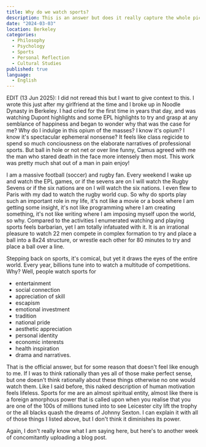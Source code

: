 ```yaml
---
title: Why do we watch sports?
description: This is an answer but does it really capture the whole picture?
date: "2024-03-03"
location: Berkeley
categories:
  - Philosophy
  - Psychology
  - Sports
  - Personal Reflection
  - Cultural Studies
published: true
language:
  - English
---
```


EDIT (13 Jun 2025): I did not reread this but I want to give context to this. I wrote this just after my girlfriend at the time and I broke up in Noodle Dynasty in Berkeley. I had cried for the first time in years that day, and was watching Dupont highlights and some EPL highlights to try and grasp at any semblance of happiness and began to wonder why that was the case for me? Why do I indulge in this opium of the masses? I know it's opium? I know it's spectacular ephemeral nonsense? It feels like class regicide to spend so much conciousness on the elaborate narratives of professional sports. But ball in hole or not net or over line funny, Camus agreed with me the man who stared death in the face more intensely then most. This work was pretty much shat out of a man in pain enjoy!

I am a massive football (soccer) and rugby fan. Every weekend I wake up and watch the EPL games, or if the sevens are on I will watch the Rugby Sevens or if the six nations are on I will watch the six nations. I even flew to Paris with my dad to watch the rugby world cup. So why do sports play such an important role in my life, it's not like a movie or a book where I am getting some insight, it's not like programming where I am creating something, it's not like writing where I am imposing myself upon the world, so why. Compared to the activities I enumerated watching and playing sports feels barbarian, yet I am totally infatuated with it. It is an irrational pleasure to watch 22 men compete in complex formation to try and place a ball into a 8x24 structure, or wrestle each other for 80 minutes to try and place a ball over a line.

Stepping back on sports, it's comical, but yet it draws the eyes of the entire world. Every year, billions tune into to watch a multitude of competitions. Why? Well, people watch sports for

- entertainment
- social connection
- appreciation of skill
- escapism
- emotional investment
- tradition
- national pride
- aesthetic appreciation
- personal identity
- economic interests
- health inspiration
- drama and narratives.

That is the official answer, but for some reason that doesn't feel like enough to me. If I was to think rationally than yes all of those make perfect sense, but one doesn't think rationally about these things otherwise no one would watch them. Like I said before, this naked description of human motivation feels lifeless. Sports for me are an almost spiritual entity, almost like there is a foreign amorphous power that is called upon when you realise that you are one of the 100s of millions tuned into to see Leicester city lift the trophy or the all blacks quash the dreams of Johnny Sexton. I can explain it with all of those things I listed above, but I don't think it diminishes its power.

Again, I don't really know what I am saying here, but here's to another week of concomitantly uploading a blog post.
